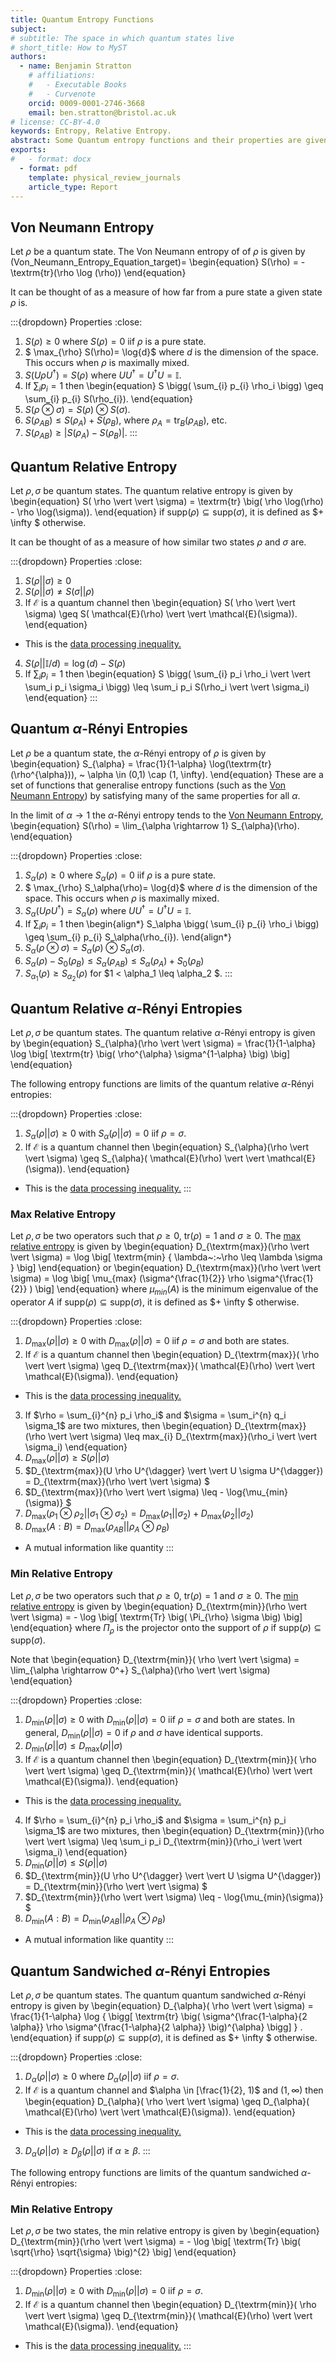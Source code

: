 ```yaml
---
title: Quantum Entropy Functions 
subject: 
# subtitle: The space in which quantum states live
# short_title: How to MyST
authors:
  - name: Benjamin Stratton
    # affiliations:
    #   - Executable Books
    #   - Curvenote
    orcid: 0009-0001-2746-3668
    email: ben.stratton@bristol.ac.uk
# license: CC-BY-4.0
keywords: Entropy, Relative Entropy. 
abstract: Some Quantum entropy functions and their properties are given. 
exports:
#   - format: docx
  - format: pdf
    template: physical_review_journals
    article_type: Report
---
```


## Von Neumann Entropy 

Let $\rho$ be a quantum state. The Von Neumann entropy of of $\rho$ is given by 
(Von_Neumann_Entropy_Equation_target)=
\begin{equation}
S(\rho) = -\textrm{tr}(\rho \log (\rho))
\end{equation}

It can be thought of as a measure of how far from a pure state a given state $\rho$ is.

:::{dropdown} Properties
:close:
1. $S(\rho) \geq 0$ where $S(\rho)=0$ iif $\rho$ is a pure state.
2. $ \max_{\rho} S(\rho)= \log{d}$ where $d$ is the dimension of the space. This occurs when $\rho$ is maximally mixed. 
3. $S(U \rho U^{\dagger}) = S(\rho)$ where $UU^{\dagger} = U^{\dagger}U = \mathbb{I}$. 
4. If $\sum_{i} p_i = 1$ then 
\begin{equation} 
S \bigg( \sum_{i} p_{i} \rho_i \bigg) \geq \sum_{i} p_{i} S(\rho_{i}).
\end{equation} 
5. $S(\rho \otimes \sigma) = S(\rho) \otimes S(\sigma)$.
6. $S(\rho_{AB}) \leq S(\rho_{A}) + S(\rho_{B})$, where $\rho_{A} = \textrm{tr}_{B}(\rho_{AB})$, etc.
7. $S(\rho_{AB}) \geq \vert S(\rho_{A}) - S(\rho_{B}) \vert$.
:::

## Quantum Relative Entropy 

Let $\rho, \sigma$ be quantum states. The quantum relative entropy is given by 
\begin{equation}
S( \rho \vert \vert \sigma) = \textrm{tr} \big( \rho \log(\rho) - \rho \log(\sigma)).
\end{equation}
if $\textrm{supp}(\rho) \subseteq \textrm{supp}(\sigma)$, it is defined as $+ \infty $ otherwise. 

It can be thought of as a measure of how similar two states $\rho$ and $\sigma$ are.

:::{dropdown} Properties
:close:
1. $S( \rho \vert \vert \sigma) \geq 0$
2. $S( \rho \vert \vert \sigma) \neq S( \sigma \vert \vert \rho)$
3. If $\mathcal{E}$ is a quantum channel then 
\begin{equation}
S( \rho \vert \vert \sigma) \geq S( \mathcal{E}(\rho) \vert \vert \mathcal{E}(\sigma)).
\end{equation}
  - This is the [data processing inequality.](https://en.wikipedia.org/wiki/Data_processing_inequality)
4. $S( \rho \vert \vert \mathbb{I}/d) = \log(d) - S(\rho)$
5. If $\sum_{i} p_i = 1$ then 
\begin{equation}
S \bigg( \sum_{i} p_i \rho_i \vert \vert \sum_i p_i \sigma_i \bigg) \leq \sum_i p_i S(\rho_i \vert \vert \sigma_i) 
\end{equation}
:::

## Quantum $\alpha$-Rényi Entropies 

Let $\rho$ be a quantum state, the $\alpha$-Rényi entropy of $\rho$ is given by
\begin{equation}
S_{\alpha} = \frac{1}{1-\alpha} \log(\textrm{tr}(\rho^{\alpha})), ~ \alpha \in (0,1) \cap (1, \infty). 
\end{equation}
These are a set of functions that generalise entropy functions (such as the [Von Neumann Entropy](#Von_Neumann_Entropy_Equation_target)) by satisfying many of the same properties for all $\alpha$.  

In the limit of $\alpha \rightarrow 1$ the $\alpha$-Rényi entropy tends to the [Von Neumann Entropy](#Von_Neumann_Entropy_Equation_target),
\begin{equation}
S(\rho) = \lim_{\alpha \rightarrow 1} S_{\alpha}(\rho).
\end{equation}

:::{dropdown} Properties
:close:
1. $S_\alpha(\rho) \geq 0$ where $S_\alpha(\rho)=0$ iif $\rho$ is a pure state.
2. $ \max_{\rho} S_\alpha(\rho)= \log{d}$ where $d$ is the dimension of the space. This occurs when $\rho$ is maximally mixed. 
3. $S_\alpha(U \rho U^{\dagger}) = S_\alpha(\rho)$ where $UU^{\dagger} = U^{\dagger}U = \mathbb{I}$. 
4. If $\sum_{i} p_i = 1$ then 
\begin{align*} 
S_\alpha \bigg( \sum_{i} p_{i} \rho_i \bigg) \geq \sum_{i} p_{i} S_\alpha(\rho_{i}).
\end{align*} 
5. $S_\alpha(\rho \otimes \sigma) = S_\alpha(\rho) \otimes S_\alpha(\sigma)$.
6. $S_\alpha(\rho) - S_0(\rho_{B}) \leq S_\alpha(\rho_{AB}) \leq S_\alpha(\rho_{A}) + S_0(\rho_{B})$
7. $S_{\alpha_1}(\rho) \geq S_{\alpha_2}(\rho)$ for $1 < \alpha_1 \leq \alpha_2 $.
:::

## Quantum Relative $\alpha$-Rényi Entropies 

Let $\rho, \sigma$ be quantum states. The quantum relative $\alpha$-Rényi entropy is given by
\begin{equation}
S_{\alpha}(\rho \vert \vert \sigma) = \frac{1}{1-\alpha} \log \big[ \textrm{tr} \big( \rho^{\alpha} \sigma^{1-\alpha} \big) \big]
\end{equation}

The following entropy functions are limits of the quantum relative $\alpha$-Rényi entropies:

:::{dropdown} Properties
:close:
1. $S_{\alpha}(\rho \vert \vert \sigma) \geq 0$ with $S_{\alpha}(\rho \vert \vert \sigma)=0$ iif $\rho=\sigma$. 
2. If $\mathcal{E}$ is a quantum channel then 
\begin{equation}
S_{\alpha}(\rho \vert \vert \sigma) \geq S_{\alpha}( \mathcal{E}(\rho) \vert \vert \mathcal{E}(\sigma)).
\end{equation}
  - This is the [data processing inequality.](https://en.wikipedia.org/wiki/Data_processing_inequality)
:::

### Max Relative Entropy 

Let $\rho, \sigma$ be two operators such that $\rho \geq 0, ~\textrm{tr}(\rho)=1$ and $\sigma \geq 0$. The [max relative entropy](https://doi.org/10.1109/TIT.2009.2018325) is given by 
\begin{equation}
D_{\textrm{max}}(\rho \vert \vert \sigma) = \log \big[ \textrm{min} \{ \lambda~:~\rho \leq \lambda \sigma \} \big]
\end{equation}
or 
\begin{equation}
D_{\textrm{max}}(\rho \vert \vert \sigma) = \log \big[ \mu_{max} (\sigma^{\frac{1}{2}} \rho \sigma^{\frac{1}{2}} ) \big]
\end{equation}
where $\mu_{min}(A)$ is the minimum eigenvalue of the operator $A$ if $\textrm{supp}(\rho) \subseteq \textrm{supp}(\sigma)$, it is defined as $+ \infty $ otherwise.

:::{dropdown} Properties
:close:
1. $D_{\textrm{max}}( \rho \vert \vert \sigma) \geq 0$ with $D_{\textrm{max}}(\rho \vert \vert \sigma)=0$ iif $\rho=\sigma$ and both are states. 
2. If $\mathcal{E}$ is a quantum channel then 
\begin{equation}
D_{\textrm{max}}( \rho \vert \vert \sigma) \geq D_{\textrm{max}}( \mathcal{E}(\rho) \vert \vert \mathcal{E}(\sigma)).
\end{equation}
  - This is the [data processing inequality.](https://en.wikipedia.org/wiki/Data_processing_inequality)
3. If $\rho = \sum_{i}^{n} p_i \rho_i$ and $\sigma = \sum_i^{n} q_i \sigma_1$ are two mixtures, then 
\begin{equation}
D_{\textrm{max}}(\rho \vert \vert \sigma) \leq max_{i} D_{\textrm{max}}(\rho_i \vert \vert \sigma_i)
\end{equation}
4. $D_{\textrm{max}}(\rho \vert \vert \sigma) \geq S(\rho \vert \vert \sigma)$
5. $D_{\textrm{max}}(U \rho U^{\dagger} \vert \vert U \sigma U^{\dagger}) = D_{\textrm{max}}(\rho \vert \vert \sigma) $
6. $D_{\textrm{max}}(\rho \vert \vert \sigma) \leq - \log{\mu_{min}(\sigma)} $
7. $D_{\textrm{max}}(\rho_1 \otimes \rho_2 \vert \vert \sigma_1 \otimes \sigma_2) = D_{\textrm{max}}(\rho_1 \vert \vert \sigma_2) + D_{\textrm{max}}(\rho_2 \vert \vert \sigma_2)$   
8. $D_{\textrm{max}}(A:B) = D_{\textrm{max}}(\rho_{AB} \vert \vert \rho_A \otimes \rho_B)$
  - A mutual information like quantity 
:::

### Min Relative Entropy 

Let $\rho, \sigma$ be two operators such that $\rho \geq 0, ~\textrm{tr}(\rho)=1$ and $\sigma \geq 0$. The [min relative entropy](https://doi.org/10.1109/TIT.2009.2018325) is given by 
\begin{equation}
D_{\textrm{min}}(\rho \vert \vert \sigma) = - \log \big[ \textrm{Tr} \big( \Pi_{\rho} \sigma \big) \big]
\end{equation}
where $\Pi_{\rho}$ is the projector onto the support of $\rho$ if $\textrm{supp}(\rho) \subseteq \textrm{supp}(\sigma)$.

Note that
\begin{equation}
D_{\textrm{min}}( \rho \vert \vert \sigma) = \lim_{\alpha \rightarrow 0^+} S_{\alpha}(\rho \vert \vert \sigma)
\end{equation}

:::{dropdown} Properties
:close:
1. $D_{\textrm{min}}( \rho \vert \vert \sigma) \geq 0$ with $D_{\textrm{min}}(\rho \vert \vert \sigma)=0$ iif $\rho=\sigma$ and both are states. In general, $D_{\textrm{min}}( \rho \vert \vert \sigma)=0$ if $\rho$ and $\sigma$ have identical supports. 
2. $D_{\textrm{min}}( \rho \vert \vert \sigma) \leq D_{\textrm{max}}( \rho \vert \vert \sigma)$
3. If $\mathcal{E}$ is a quantum channel then 
\begin{equation}
D_{\textrm{min}}( \rho \vert \vert \sigma) \geq D_{\textrm{min}}( \mathcal{E}(\rho) \vert \vert \mathcal{E}(\sigma)).
\end{equation}
  - This is the [data processing inequality.](https://en.wikipedia.org/wiki/Data_processing_inequality)
4. If $\rho = \sum_{i}^{n} p_i \rho_i$ and $\sigma = \sum_i^{n} p_i \sigma_1$ are two mixtures, then 
\begin{equation}
D_{\textrm{min}}(\rho \vert \vert \sigma) \leq \sum_i p_i D_{\textrm{min}}(\rho_i \vert \vert \sigma_i)
\end{equation}
5. $D_{\textrm{min}}(\rho \vert \vert \sigma) \leq S(\rho \vert \vert \sigma)$
6. $D_{\textrm{min}}(U \rho U^{\dagger} \vert \vert U \sigma U^{\dagger}) = D_{\textrm{min}}(\rho \vert \vert \sigma) $
7. $D_{\textrm{min}}(\rho \vert \vert \sigma) \leq - \log{\mu_{min}(\sigma)} $
8. $D_{\textrm{min}}(A:B) = D_{\textrm{min}}(\rho_{AB} \vert \vert \rho_A \otimes \rho_B)$
  - A mutual information like quantity 
:::

## Quantum Sandwiched $\alpha$-Rényi Entropies

Let $\rho, \sigma$ be quantum states. The quantum quantum sandwiched $\alpha$-Rényi entropy is given by 
\begin{equation}
D_{\alpha}( \rho \vert \vert \sigma) = \frac{1}{1-\alpha} \log { \bigg[ \textrm{tr} \big( \sigma^{\frac{1-\alpha}{2 \alpha}} \rho \sigma^{\frac{1-\alpha}{2 \alpha}} \big)^{\alpha} \bigg] } .
\end{equation}
if $\textrm{supp}(\rho) \subseteq \textrm{supp}(\sigma)$, it is defined as $+ \infty $ otherwise.

:::{dropdown} Properties
:close:
1. $D_\alpha(\rho \vert \vert \sigma) \geq 0$ where $D_\alpha(\rho \vert \vert \sigma)$ iif $\rho=\sigma$.
2. If $\mathcal{E}$ is a quantum channel and $\alpha \in [\frac{1}{2}, 1)$ and $(1, \infty)$ then 
\begin{equation}
D_{\alpha}( \rho \vert \vert \sigma) \geq D_{\alpha}( \mathcal{E}(\rho) \vert \vert \mathcal{E}(\sigma)).
\end{equation}
  - This is the [data processing inequality.](https://doi.org/10.1063/1.4838855)
3. $D_{\alpha}(\rho \vert \vert \sigma) \geq D_{\beta}(\rho \vert \vert \sigma)$ if $\alpha \geq \beta$. 
:::

The following entropy functions are limits of the quantum sandwiched $\alpha$-Rényi entropies:

### Min Relative Entropy 

Let $\rho, \sigma$ be two states, the min relative entropy is given by 
\begin{equation}
D_{\textrm{min}}(\rho \vert \vert \sigma) = - \log \big[ \textrm{Tr} \big( \sqrt{\rho} \sqrt{\sigma} \big)^{2} \big]
\end{equation}

:::{dropdown} Properties
:close:
1. $D_{\textrm{min}}( \rho \vert \vert \sigma) \geq 0$ with $D_{\textrm{min}}(\rho \vert \vert \sigma)=0$ iif $\rho=\sigma$. 
2. If $\mathcal{E}$ is a quantum channel then 
\begin{equation}
D_{\textrm{min}}( \rho \vert \vert \sigma) \geq D_{\textrm{min}}( \mathcal{E}(\rho) \vert \vert \mathcal{E}(\sigma)).
\end{equation}
  - This is the [data processing inequality.](https://en.wikipedia.org/wiki/Data_processing_inequality)
:::